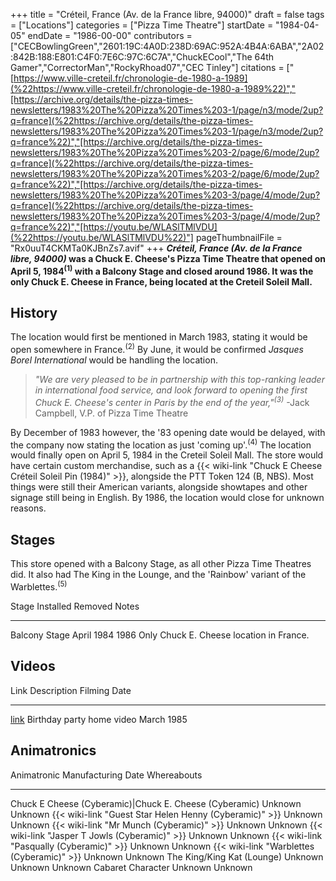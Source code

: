 +++
title = "Créteil, France (Av. de la France libre, 94000)"
draft = false
tags = ["Locations"]
categories = ["Pizza Time Theatre"]
startDate = "1984-04-05"
endDate = "1986-00-00"
contributors = ["CECBowlingGreen","2601:19C:4A0D:238D:69AC:952A:4B4A:6ABA","2A02:842B:188:E801:C4F0:7E6C:97C:6C7A","ChuckECool","The 64th Gamer","CorrectorMan","RockyRhoad07","CEC Tinley"]
citations = ["[https://www.ville-creteil.fr/chronologie-de-1980-a-1989](%22https://www.ville-creteil.fr/chronologie-de-1980-a-1989%22)","[https://archive.org/details/the-pizza-times-newsletters/1983%20The%20Pizza%20Times%203-1/page/n3/mode/2up?q=france](%22https://archive.org/details/the-pizza-times-newsletters/1983%20The%20Pizza%20Times%203-1/page/n3/mode/2up?q=france%22)","[https://archive.org/details/the-pizza-times-newsletters/1983%20The%20Pizza%20Times%203-2/page/6/mode/2up?q=france](%22https://archive.org/details/the-pizza-times-newsletters/1983%20The%20Pizza%20Times%203-2/page/6/mode/2up?q=france%22)","[https://archive.org/details/the-pizza-times-newsletters/1983%20The%20Pizza%20Times%203-3/page/4/mode/2up?q=france](%22https://archive.org/details/the-pizza-times-newsletters/1983%20The%20Pizza%20Times%203-3/page/4/mode/2up?q=france%22)","[https://youtu.be/WLASlTMlVDU](%22https://youtu.be/WLASlTMlVDU%22)"]
pageThumbnailFile = "Rx0uuT4CKMTa0KJBnZs7.avif"
+++
***Créteil, France (Av. de la France libre, 94000)* was a Chuck E. Cheese's Pizza Time Theatre that opened on April 5, 1984<sup>(1)</sup> with a Balcony Stage and closed around 1986.
It was the only Chuck E. Cheese in France, being located at the Creteil Soleil Mall.**

## History

The location would first be mentioned in March 1983, stating it would be open somewhere in France.<sup>(2)</sup> By June, it would be confirmed *Jasques Borel International* would be handling the location.

> *"We are very pleased to be in partnership with this top-ranking leader in international food service, and look forward to opening the first Chuck E. Cheese's center in Paris by the end of the year,"<sup>(3)</sup>* -Jack Campbell, V.P. of Pizza Time Theatre

By December of 1983 however, the '83 opening date would be delayed, with the company now stating the location as just 'coming up'.<sup>(4)</sup> The location would finally open on April 5, 1984 in the Creteil Soleil Mall.
The store would have certain custom merchandise, such as a {{< wiki-link "Chuck E Cheese Créteil Soleil Pin (1984)" >}}, alongside the PTT Token 124 (B, NBS). Most things were still their American variants, alongside showtapes and other signage still being in English.
By 1986, the location would close for unknown reasons.

## Stages

This store opened with a Balcony Stage, as all other Pizza Time Theatres did. It also had The King in the Lounge, and the 'Rainbow' variant of the Warblettes.<sup>(5)</sup>

  Stage           Installed    Removed   Notes
  --------------- ------------ --------- ------------------------------------------
  Balcony Stage   April 1984   1986      Only Chuck E. Cheese location in France.

## Videos

  Link                                   Description                 Filming Date
  -------------------------------------- --------------------------- --------------
  [link](https://youtu.be/WLASlTMlVDU)   Birthday party home video   March 1985

## Animatronics

  Animatronic                                                  Manufacturing Date   Whereabouts
  ------------------------------------------------------------ -------------------- -------------
  Chuck E Cheese (Cyberamic)|Chuck E. Cheese (Cyberamic)      Unknown              Unknown
  {{< wiki-link "Guest Star Helen Henny (Cyberamic)" >}}   Unknown              Unknown
  {{< wiki-link "Mr Munch (Cyberamic)" >}}                 Unknown              Unknown
  {{< wiki-link "Jasper T Jowls (Cyberamic)" >}}           Unknown              Unknown
  {{< wiki-link "Pasqually (Cyberamic)" >}}                Unknown              Unknown
  {{< wiki-link "Warblettes (Cyberamic)" >}}               Unknown              Unknown
  The King/King Kat (Lounge)                                   Unknown              Unknown
  Unknown Cabaret Character                                    Unknown              Unknown

